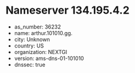 # Nameserver 134.195.4.2

* as_number: 36232
* name: arthur.101010.gg.
* city: Unknown
* country: US
* organization: NEXTGI
* version: ams-dns-01-101010
* dnssec: true
